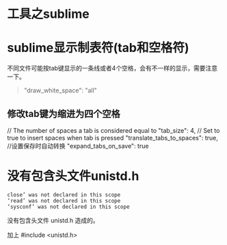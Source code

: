 # 工具之sublime

# sublime显示制表符(tab和空格符)
不同文件可能按tab键显示的一条线或者4个空格，会有不一样的显示，需要注意一下。

>"draw_white_space": "all"

## 修改tab键为缩进为四个空格
// The number of spaces a tab is considered equal to
"tab_size": 4,
// Set to true to insert spaces when tab is pressed
"translate_tabs_to_spaces": true,
//设置保存时自动转换
"expand_tabs_on_save": true




# 没有包含头文件unistd.h
```
close’ was not declared in this scope
‘read’ was not declared in this scope
‘sysconf’ was not declared in this scope
```
没有包含头文件 unistd.h 造成的。

加上
#include <unistd.h>


